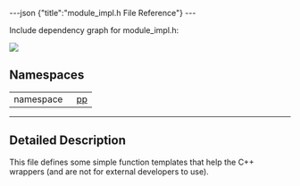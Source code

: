 ---json {"title":"module\_impl.h File Reference"} ---

Include dependency graph for module\_impl.h:

![](/docs/native-client/pepper_beta/cpp/module__impl_8h__incl.png)

Namespaces
----------

<table><tbody><tr class="odd"><td style="text-align: right;">namespace  </td><td><a href="/docs/native-client/pepper_beta/cpp/namespacepp/" class="el">pp</a></td></tr></tbody></table>

------------------------------------------------------------------------

<span id="details" class="anchor" style="margin: 0;"></span>

Detailed Description
--------------------

This file defines some simple function templates that help the C++ wrappers (and are not for external developers to use).
